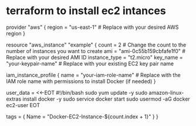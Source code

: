 # terraform to install ec2 intances

provider "aws" {
  region = "us-east-1"  # Replace with your desired AWS region
}

resource "aws_instance" "example" {
  count         = 2  # Change the count to the number of instances you want to create
  ami           = "ami-0c55b159cbfafe1f0"  # Replace with your desired AMI ID
  instance_type = "t2.micro"
  key_name      = "your-keypair-name"     # Replace with your existing EC2 key pair name

  iam_instance_profile {
    name = "your-iam-role-name"  # Replace with the IAM role name with permissions to install Docker (if needed)
  }

  user_data = <<-EOT
    #!/bin/bash
    sudo yum update -y
    sudo amazon-linux-extras install docker -y
    sudo service docker start
    sudo usermod -aG docker ec2-user
  EOT

  tags = {
    Name = "Docker-EC2-Instance-${count.index + 1}"
  }
}
